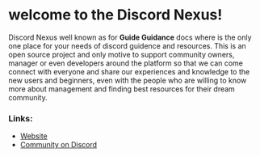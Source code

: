 # welcome to the Discord Nexus!

Discord Nexus well known as for **Guide Guidance** docs where is the only one place for your needs of discord guidence and resources. This is an open source project and only motive to support community owners, manager or even developers around the platform so that we can come connect with everyone and share our experiences and knowledge to the new users and beginners, even with the people who are willing to know more about management and finding best resources for their dream community.

### Links:
- [Website](https://Discord-Nexus.vercel.app)
- [Community on Discord](https://dsc.gg/jumanjihub)
